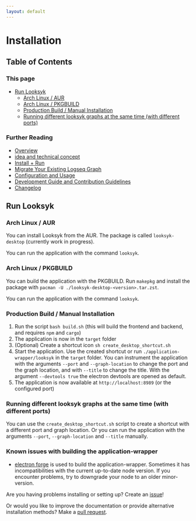 ```yaml
---
layout: default
---
```


# Installation

## Table of Contents

### This page

- [Run Looksyk](#run-looksyk)
  - [Arch Linux / AUR](#arch-linux--aur)
  - [Arch Linux / PKGBUILD](#arch-linux--pkgbuild)
  - [Production Build / Manual Installation](#production-build--manual-installation)
  - [Running different looksyk graphs at the same time (with different ports)](#running-different-looksyk-graphs-at-the-same-time-with-different-ports)

### Further Reading

- [Overview](index.md)
- [idea and technical concept](idea_and_technical_concept.md)
- [Install + Run](installation.md)
- [Migrate Your Existing Logseq Graph](migration_from_logseq.md)
- [Configuration and Usage](usage.md)
- [Development Guide and Contribution Guidelines](development_and_contribution.md)
- [Changelog](changelog.md)

## Run Looksyk

### Arch Linux / AUR

You can install Looksyk from the AUR. The package is called `looksyk-desktop` (currently work in progress).

You can run the application with the command `looksyk`.

### Arch Linux / PKGBUILD

You can build the application with the PKGBUILD. Run `makepkg` and install the package with
`pacman -U ./looksyk-desktop-<version>.tar.zst`.

You can run the application with the command `looksyk`.

### Production Build / Manual Installation

1. Run the script `bash build.sh` (this will build the frontend and backend, and requires `npm` and `cargo`)
2. The application is now in the `target` folder
3. (Optional) Create a shortcut icon `sh create_desktop_shortcut.sh`
4. Start the application. Use the created shortcut or run `./application-wrapper/looksyk` in the `target` folder. You
   can instrument the
   application with the arguments `--port` and `--graph-location` to change the port and the graph location, and with
   `--title` to change the title. With the argument `--devtools true` the electron devtools are opened as default.
5. The application is now available at `http://localhost:8989` (or the configured port)

### Running different looksyk graphs at the same time (with different ports)

You can use the `create_desktop_shortcut.sh` script to create a shortcut with a different port and graph location. Or
you can run the application with the arguments `--port`, `--graph-location` and `--title` manually.

### Known issues with building the application-wrapper

- [electron forge](https://www.electronforge.io/) is used to build the application-wrapper. Sometimes it has
  incompatibilities with the current up-to-date node version. If you encounter problems, try to downgrade your node to
  an older minor-version.

Are you having problems installing or setting up? Create an [issue](https://github.com/SebastianRzk/Looksyk/issues)!

Or would you like to improve the documentation or provide alternative installation methods? Make
a [pull request](development_and_contribution.md).
